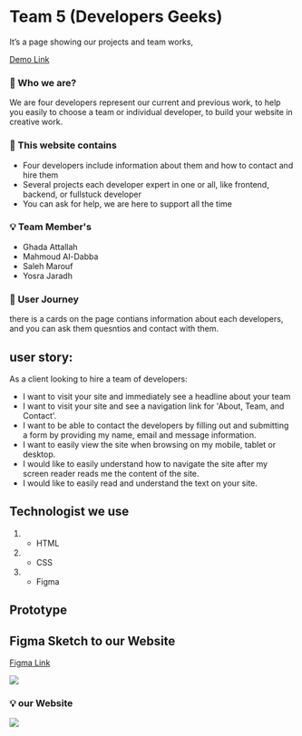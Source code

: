 # Team 5 (Developers Geeks)

 It’s a page showing our projects and team works,
 
 [Demo Link](https://gsg-g11.github.io/team5/)

### :memo: Who we are?

We are four developers represent our current and previous work, to help you easily to choose a team or individual developer, to build your website in creative work.

### :rocket: This website contains 
* 	Four developers include information about them and how to contact and hire them
* 	Several projects each developer expert in one or all, like frontend, backend, or fullstuck developer 
* You can ask for help, we are here to support all the time 

### :bulb: Team Member's
* Ghada Attallah
* Mahmoud Al-Dabba
* Saleh Marouf
* Yosra Jaradh
### :eyes: User Journey
there is a cards on the page contians information about each developers, and you can ask them quesntios and contact with them.

## user story:
As a client looking to hire a team of developers:
- I want to visit your site and immediately see a headline about your team
- I want to visit your site and see a navigation link for 'About, Team, and Contact'.
- I want to be able to contact the developers by filling out and submitting a form by providing my name, email and message information.
- I want to easily view the site when browsing on my mobile, tablet or desktop.
- I would like to easily understand how to navigate the site after my screen reader reads me the content of the site.
- I would like to easily read and understand the text on your site.
## Technologist we use
1. * HTML 
2. * CSS
3. * Figma
## Prototype 
## Figma Sketch to our Website
 [Figma Link](https://www.figma.com/file/owW1QXxLUq5dr8glwai6aB/Untitled?node-id=2%3A2)

 
![](https://i.imgur.com/6tQt1di.png)
### :bulb: **our Website** 
![](https://i.imgur.com/bsKtphe.png)
